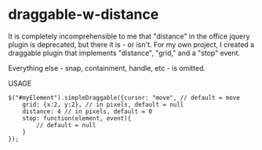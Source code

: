 # draggable-w-distance
It is completely incomprehensible to me that "distance" in the office jquery plugin is deprecated, but there it is - or isn't. For my own project, I created a draggable plugin that implements "distance", "grid," and a "stop" event.

Everything else - snap, containment, handle, etc - is omitted.

USAGE
```
$("#myElement").simpleDraggable({cursor: "move", // default = move
    grid: {x:2, y:2}, // in pixels, default = null
    distance: 4 // in pixels, default = 0
    stop: function(element, event){
        // default = null
	}
});
```
